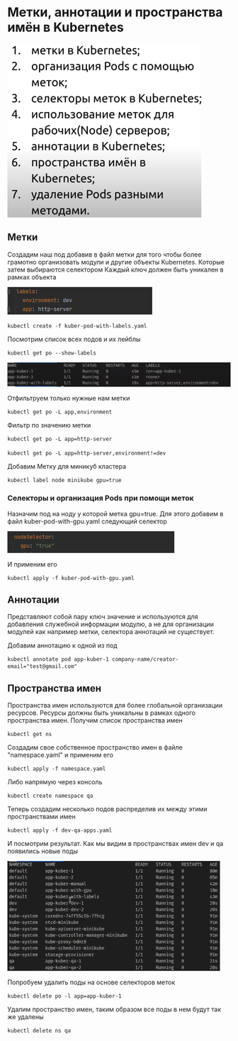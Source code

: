 # Метки, аннотации и пространства имён в Kubernetes

![img.png](img.png)

## Метки

Создадим наш под добавив в файл метки для того чтобы более грамотно организовать модули и другие объекты Kubernetes.
Которые затем выбираются селектором Каждый ключ должен быть уникален в рамках объекта

![img_1.png](img_1.png)

    kubectl create -f kuber-pod-with-labels.yaml

Посмотрим список всех подов и их лейблы

    kubectl get po --show-labels

![img_2.png](img_2.png)

Отфильтруем только нужные нам метки

    kubectl get po -L app,environment

Фильтр по значению метки

    kubectl get po -L app=http-server

    kubectl get po -L app=http-server,environment!=dev

Добавим Метку для миникуб кластера

    kubectl label node minikube gpu=true

### Селекторы и организация Pods при помощи меток

Назначим под на ноду у которой метка gpu=true. Для этого добавим в файл kuber-pod-with-gpu.yaml следующий селектор

![img_3.png](img_3.png)

И применим его

    kubectl apply -f kuber-pod-with-gpu.yaml

## Аннотации

Представляют собой пару ключ значение и используются для добавления служебной информации модулю, а не для организации
модулей как например метки, селектора аннотаций не существует.

Добавим аннотацию к одной из под

    kubectl annotate pod app-kuber-1 company-name/creator-email="test@gmail.com"

## Пространства имен

Пространства имен используются для более глобальной организации ресурсов. Ресурсы должны быть уникальны в рамках одного
пространства имен. Получим список пространства имен

    kubectl get ns

Создадим свое собственное пространство имен в файле "namespace.yaml" и применим его

    kubectl apply -f namespace.yaml

Либо напрямую через консоль

    kubectl create namespace qa

Теперь создадим несколько подов распределив их между этими пространствами имен

    kubectl apply -f dev-qa-apps.yaml

И посмотрим результат. Как мы видим в пространствах имен dev и qa появились новые поды

![img_4.png](img_4.png)

Попробуем удалить поды на основе селекторов меток

    kubectl delete po -l app=app-kuber-1

Удалим пространство имен, таким образом все поды в нем будут так же удалены

    kubectl delete ns qa


